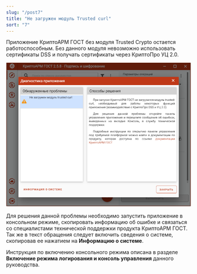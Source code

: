 ```yaml
---
slug: "/post7"
title: "Не загружен модуль Trusted curl"
sort: "7"
---
```


Приложение КриптоАРМ ГОСТ без модуля Trusted Crypto остается работоспособным. Без данного модуля невозможно использовать сертификаты DSS и получать сертификаты через КриптоПро УЦ 2.0.

![curl.png](./images/curl.png "Не загружен модуль Trusted Curl")

Для решения данной проблемы необходимо запустить приложение в консольном режиме, скопировать информацию об ошибке и связаться со специалистами технической поддержки продукта КриптоАРМ ГОСТ. Так же в текст обращения следует включить сведения о системе, скопировав ее нажатием на **Информацию о системе**.

Инструкция по включению консольного режима описана в разделе **Включение режима логирования и консоль управления** данного руководства.
